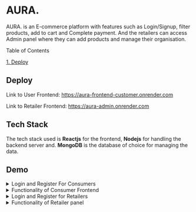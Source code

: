 
# AURA.

AURA. is an E-commerce platform with features such as Login/Signup, filter products, add to cart and Complete payment. And the retailers can access Admin panel where they can add products and manage their organisation.


Table of Contents

[1. Deploy](#Deploy)

## Deploy

Link to User Frontend: https://aura-frontend-customer.onrender.com

Link to Retailer Frontend: https://aura-admin.onrender.com


## Tech Stack

The tech stack used is **Reactjs** for the frontend, **Nodejs** for handling the backend server and. **MongoDB** is the database of choice for managing the data.

## Demo

<details>
  <summary>Login and Register For Consumers</summary>
  
  Register Screen where User can enter their details to access the AURA. website
  
  <img width="1080" alt="Register-user" src="https://github.com/VinayakG311/AURA./assets/96966973/a4d6e98e-cb5b-44d8-9432-baa2d7db9966">
  
  Login Screen where User can enter their details to access the AURA. website
  
  <img width="1080" alt="login-user" src="https://github.com/VinayakG311/AURA./assets/96966973/dd4a8a44-aa9b-461d-866a-d4b134cca850">
</details>

<details>
  <summary>Functionality of Consumer Frontend</summary>
  
  Home Page where a buyer can scroll down to choose products or choose from a list of Categories
  
  <img width="1080" alt="Home-User" src="https://github.com/VinayakG311/AURA./assets/96966973/a47d3cff-d223-40da-a11b-7ddff7b6b474">
  
  Product Page where a buyer can customise the Order as per their needs and add the product to the Cart
  
  <img width="1080" alt="Product-User" src="https://github.com/VinayakG311/AURA./assets/96966973/34caa649-1cf8-43a0-8d10-27777438727b">
  
  Cart Page where all the products which have been added to the Cart are stored. The Total price and Order details are shown on the Right
  
  <img width="1080" alt="Cart-User" src="https://github.com/VinayakG311/AURA./assets/96966973/4a7c7b1f-db3d-45e8-9229-35be8f923ff8">
  
  Payment Gateway using Stripe.
  
  <img width="1080" alt="Payment-User" src="https://github.com/VinayakG311/AURA./assets/96966973/57f9b95b-3651-43c5-90c3-5e9c26bcb1b5">
</details>





<details>
  <summary>Login and Register for Retailers</summary>
  
  Register Screen where User can enter their details to access the AURA. website for Retailers and Organisations
  
  <img width="1080" alt="Register-Admin" src="https://github.com/VinayakG311/AURA./assets/96966973/99f9976c-221a-4086-a50f-1b284357cf9f">
  
  Login Screen where User can enter their details to access the AURA. website for Retailers and Organisations
  
  <img width="1080" alt="Login-Admin" src="https://github.com/VinayakG311/AURA./assets/96966973/9e2d21d4-b789-40ad-8eeb-8e898b9a521b">
</details>

<details>
  <summary>Functionality of Retailer panel</summary>

  Home Screen for Seller Panel where they can see stats regarding there business
  
  <img width="1080" alt="Home-Admin" src="https://github.com/VinayakG311/AURA./assets/96966973/682b72a5-dc10-422f-a1ca-eee624d1027a">

  List of products which have been added by the seller
  
  <img width="1080" alt="ProductList-Admin" src="https://github.com/VinayakG311/AURA./assets/96966973/559c785f-fecb-456d-b001-ec8cdf352268">

  Screen where the seller can add new product 
  
  <img width="1080" alt="NewProduct-Admin" src="https://github.com/VinayakG311/AURA./assets/96966973/12a9c7d4-1acc-4e07-97f5-8fd60144db45">
</details>




